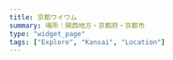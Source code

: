 ```yaml
---
title: 京都ワイワム
summary: 場所｜関西地方・京都府・京都市
type: "widget_page"
tags: ["Explore", "Kansai", "Location"]
---
```

